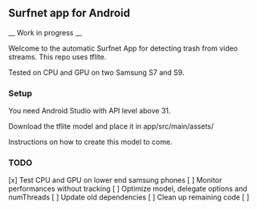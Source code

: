 ## Surfnet app for Android

__ Work in progress __

Welcome to the automatic Surfnet App for detecting trash from video streams. This repo uses tflite.

Tested on CPU and GPU on two Samsung S7 and S9.


### Setup

You need Android Studio with API level above 31. 

Download the tflite model and place it in app/src/main/assets/

Instructions on how to create this model to come.

### TODO

[x] Test CPU and GPU on lower end samsung phones
[ ] Monitor performances without tracking
[ ] Optimize model, delegate options and numThreads
[ ] Update old dependencies
[ ] Clean up remaining code
[ ] 